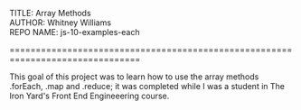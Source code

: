 TITLE: Array Methods<br>
AUTHOR: Whitney Williams<br>
REPO NAME: js-10-examples-each<br>

===============================================================================

This goal of this project was to learn how to use the array methods .forEach,
.map and .reduce; it was completed while I was a student in The Iron Yard's
Front End Engineeering course.

